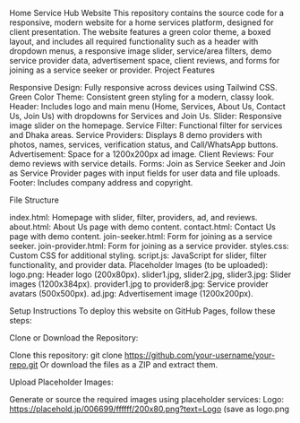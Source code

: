 Home Service Hub Website
This repository contains the source code for a responsive, modern website for a home services platform, designed for client presentation. The website features a green color theme, a boxed layout, and includes all required functionality such as a header with dropdown menus, a responsive image slider, service/area filters, demo service provider data, advertisement space, client reviews, and forms for joining as a service seeker or provider.
Project Features

Responsive Design: Fully responsive across devices using Tailwind CSS.
Green Color Theme: Consistent green styling for a modern, classy look.
Header: Includes logo and main menu (Home, Services, About Us, Contact Us, Join Us) with dropdowns for Services and Join Us.
Slider: Responsive image slider on the homepage.
Service Filter: Functional filter for services and Dhaka areas.
Service Providers: Displays 8 demo providers with photos, names, services, verification status, and Call/WhatsApp buttons.
Advertisement: Space for a 1200x200px ad image.
Client Reviews: Four demo reviews with service details.
Forms: Join as Service Seeker and Join as Service Provider pages with input fields for user data and file uploads.
Footer: Includes company address and copyright.

File Structure

index.html: Homepage with slider, filter, providers, ad, and reviews.
about.html: About Us page with demo content.
contact.html: Contact Us page with demo content.
join-seeker.html: Form for joining as a service seeker.
join-provider.html: Form for joining as a service provider.
styles.css: Custom CSS for additional styling.
script.js: JavaScript for slider, filter functionality, and provider data.
Placeholder Images (to be uploaded):
logo.png: Header logo (200x80px).
slider1.jpg, slider2.jpg, slider3.jpg: Slider images (1200x384px).
provider1.jpg to provider8.jpg: Service provider avatars (500x500px).
ad.jpg: Advertisement image (1200x200px).



Setup Instructions
To deploy this website on GitHub Pages, follow these steps:

Clone or Download the Repository:

Clone this repository: git clone https://github.com/your-username/your-repo.git
Or download the files as a ZIP and extract them.


Upload Placeholder Images:

Generate or source the required images using placeholder services:
Logo: https://placehold.jp/006699/ffffff/200x80.png?text=Logo (save as logo.png




